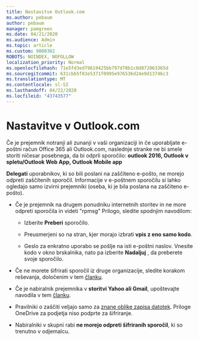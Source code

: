 ```yaml
---
title: Nastavitve Outlook.com
ms.author: pebaum
author: pebaum
manager: pamgreen
ms.date: 04/21/2020
ms.audience: Admin
ms.topic: article
ms.custom: 9000302
ROBOTS: NOINDEX, NOFOLLOW
localization_priority: Normal
ms.openlocfilehash: 71e5fd3ed79619425bb797d70b1c0d872063365d
ms.sourcegitcommit: 631cbb5f03e5371f0995e976536d24e9d13746c3
ms.translationtype: MT
ms.contentlocale: sl-SI
ms.lasthandoff: 04/22/2020
ms.locfileid: "43743577"
---
```

# <a name="settings-in-outlookcom"></a>Nastavitve v Outlook.com

Če je prejemnik notranji ali zunanji v vaši organizaciji in če uporabljate e-poštni račun Office 365 ali Outlook.com, naslednje stranke ne bi smele storiti ničesar posebnega, da bi odprli sporočilo: **outlook 2016, Outlook v spletu/Outlook Web App, Outlook Mobile app**

**Delegati** uporabnikov, ki so bili poslani na zaščiteno e-pošto, ne morejo odpreti zaščitenih sporočil. Informacije v e-poštnem sporočilu si lahko ogledajo samo izvirni prejemniki (oseba, ki je bila poslana na zaščiteno e-pošto).

- Če je prejemnik na drugem ponudniku internetnih storitev in ne&nbsp;more odpreti sporočila in videti "rpmsg" Prilogo, sledite spodnjim navodilom:
    
    - Izberite **Preberi** sporočilo.
    
    - Preusmerjeni so na stran, kjer morajo izbrati **vpis z eno samo kodo**.
    
    - Geslo za enkratno uporabo se pošlje na isti e-poštni naslov. Vnesite kodo v okno brskalnika, nato pa izberite **Nadaljuj** , da preberete svoje sporočilo.

- Če ne morete šifrirati sporočil iz druge organizacije, sledite korakom reševanja, določenim v tem [članku](https://support.office.com/article/known-issues-opening-irm-protected-emails-sent-from-users-in-other-office-365-organizations-0dec0593-a05d-4aa2-8445-9311ebab3164).

- Če je nabiralnik prejemnika v **storitvi Yahoo ali Gmail**, upoštevajte navodila</span> v tem [članku](https://support.office.com/article/how-do-i-open-a-protected-message-1157a286-8ecc-4b1e-ac43-2a608fbf3098).

- Pravilniki o zaščiti veljajo samo za [znane oblike zapisa datotek](https://docs.microsoft.com/azure/information-protection/rms-client/client-admin-guide-file-types). Priloge OneDrive za podjetja niso podprte za šifriranje.

- Nabiralniki v skupni rabi **ne morejo odpreti šifriranih sporočil**, ki so trenutno v odjemalcu. 
